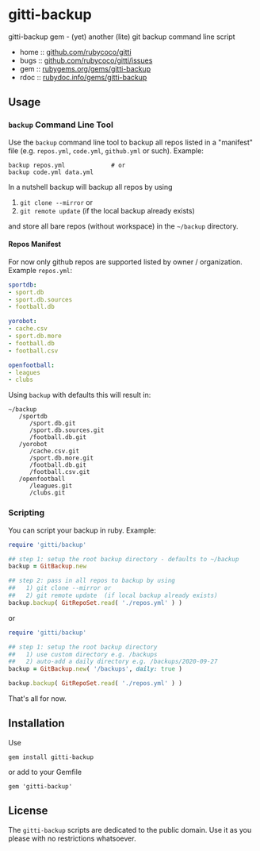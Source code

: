 # gitti-backup

gitti-backup gem - (yet) another (lite) git backup command line script

* home  :: [github.com/rubycoco/gitti](https://github.com/rubycoco/gitti)
* bugs  :: [github.com/rubycoco/gitti/issues](https://github.com/rubycoco/gitti/issues)
* gem   :: [rubygems.org/gems/gitti-backup](https://rubygems.org/gems/gitti-backup)
* rdoc  :: [rubydoc.info/gems/gitti-backup](http://rubydoc.info/gems/gitti-backup)



## Usage

### `backup` Command Line Tool

Use the `backup` command line tool to backup all repos listed in a "manifest" file (e.g. `repos.yml`, `code.yml`, `github.yml` or such). Example:

```
backup repos.yml             # or
backup code.yml data.yml
```

In a nutshell backup will backup all repos by using

1. `git clone --mirror` or
2. `git remote update`  (if the local backup already exists)

and store all bare repos (without workspace) in the `~/backup` directory.


#### Repos Manifest

For now only github repos are supported listed by
owner / organization. Example `repos.yml`:

``` yaml
sportdb:
- sport.db
- sport.db.sources
- football.db

yorobot:
- cache.csv
- sport.db.more
- football.db
- football.csv

openfootball:
- leagues
- clubs
```

Using `backup` with defaults this will result in:

```
~/backup
   /sportdb
      /sport.db.git
      /sport.db.sources.git
      /football.db.git
   /yorobot
      /cache.csv.git
      /sport.db.more.git
      /football.db.git
      /football.csv.git
   /openfootball
      /leagues.git
      /clubs.git
```



### Scripting

You can script your backup in ruby. Example:


``` ruby
require 'gitti/backup'

## step 1: setup the root backup directory - defaults to ~/backup
backup = GitBackup.new

## step 2: pass in all repos to backup by using
##   1) git clone --mirror or
##   2) git remote update  (if local backup already exists)
backup.backup( GitRepoSet.read( './repos.yml' ) )
```

or

``` ruby
require 'gitti/backup'

## step 1: setup the root backup directory
##   1) use custom directory e.g. /backups
##   2) auto-add a daily directory e.g. /backups/2020-09-27
backup = GitBackup.new( '/backups', daily: true )

backup.backup( GitRepoSet.read( './repos.yml' ) )
```



That's all for now.



## Installation

Use

    gem install gitti-backup

or add to your Gemfile

    gem 'gitti-backup'


## License

The `gitti-backup` scripts are dedicated to the public domain.
Use it as you please with no restrictions whatsoever.

